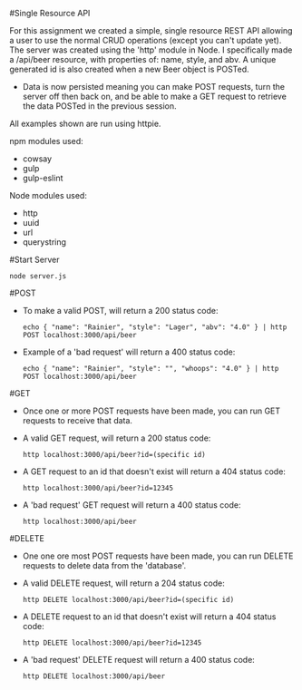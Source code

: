 #Single Resource API

For this assignment we created a simple, single resource REST API allowing a user to use the normal CRUD operations (except you can't update yet). The server was created using the 'http' module in Node. I specifically made a /api/beer resource, with properties of: name, style, and abv. A unique generated id is also created when a new Beer object is POSTed.
- Data is now persisted meaning you can make POST requests, turn the server off then back on, and be able to make a GET request to retrieve the data POSTed in the previous session.

All examples shown are run using httpie.

npm modules used:

- cowsay
- gulp
- gulp-eslint

Node modules used:

- http
- uuid
- url
- querystring

#Start Server
```
node server.js
```
#POST
- To make a valid POST, will return a 200 status code:
  ```
  echo { "name": "Rainier", "style": "Lager", "abv": "4.0" } | http POST localhost:3000/api/beer
  ```

- Example of a 'bad request' will return a 400 status code:
  ```
  echo { "name": "Rainier", "style": "", "whoops": "4.0" } | http POST localhost:3000/api/beer
  ```

#GET
- Once one or more POST requests have been made, you can run GET requests to receive that data.
- A valid GET request, will return a 200 status code:

  ```
  http localhost:3000/api/beer?id=(specific id)
  ```

- A GET request to an id that doesn't exist will return a 404 status code:

  ```
  http localhost:3000/api/beer?id=12345
  ```

- A 'bad request' GET request will return a 400 status code:

  ```
  http localhost:3000/api/beer
  ```

#DELETE
- One one ore most POST requests have been made, you can run DELETE requests to delete data from the 'database'.

- A valid DELETE request, will return a 204 status code:

  ```
  http DELETE localhost:3000/api/beer?id=(specific id)
  ```

- A DELETE request to an id that doesn't exist will return a 404 status code:

  ```
  http DELETE localhost:3000/api/beer?id=12345
  ```

- A 'bad request' DELETE request will return a 400 status code:

  ```
  http DELETE localhost:3000/api/beer
  ```
